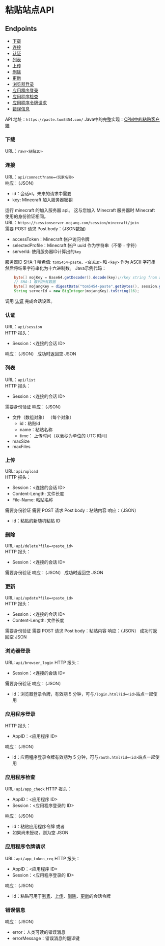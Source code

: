 
<a name="paste-site-api"/>

# 粘贴站点API

<a name="endpoints"/>

## Endpoints
* [下载](#download)
* [连接](#connect)
* [认证](#authenticate)
* [列表](#list)
* [上传](#upload)
* [删除](#delete)
* [更新](#update)
* [浏览器登录](#browser-login)
* [应用程序登录](#app-login)
* [应用程序检查](#app-check)
* [应用程序令牌请求](#app-token-request)
* [错误信息](#error-messages)

API 地址：`https://paste.tom5454.com/` 
Java中的完整实现：[CPM中的粘贴客户端](https://github.com/tom5454/CustomPlayerModels/blob/master/CustomPlayerModels/src/shared/java/com/tom/cpm/shared/paste/PasteClient.java)


<a name="download"/>

### 下载
URL：`raw/<粘贴ID>`


<a name="connect"/>

### 连接
URL：`api/connect?name=<玩家名称>`  
响应：（JSON）
 * id：会话id，未来的请求中需要
 * key: Minecraft 加入服务器密钥

运行 minecraft 的加入服务器 api。
这与您加入 Minecraft 服务器时 Minecraft 使用的身份验证相同。  
URL：`https://sessionserver.mojang.com/session/minecraft/join`  
需要 POST 请求
Post body：(JSON数据)
 * accessToken：Minecraft 帐户访问令牌
 * selectedProfile：Minecraft 帐户 uuid 作为字符串（不带 `-` 字符）
 * serverId: 使用服务器ID计算出的`key`

服务器ID
SHA-1 哈希值:
`tom5454-paste`、`<会话ID>` 和 `<key>` 作为 ASCII 字符串
然后将结果字符串化为十六进制数。
Java示例代码：
```java
	byte[] mojKey = Base64.getDecoder().decode(key);//key string from api
	// SHA-1 散列所有数据
	byte[] mojangKey = digestData("tom5454-paste".getBytes(), session.getBytes(), mojKey);
	String serverId = new BigInteger(mojangKey).toString(16);
```

调用 [认证](#authenticate) 完成会话设置。


<a name="authenticate"/>

### 认证
URL：`api/session`  
HTTP 报头：
 * Session：<连接的会话 ID>

响应：（JSON）
	成功时返回空 JSON


<a name="list"/>

### 列表
URL：`api/list`  
HTTP 报头：
 * Session：<连接的会话 ID>

需要身份验证
响应：（JSON）
 * 文件（数组对象）
   （每个对象）
   * id：粘贴id
   * name：粘贴名称
   * time： 上传时间（以毫秒为单位的 UTC 时间）
 * maxSize  
 * maxFiles  


<a name="upload"/>

### 上传
URL: `api/upload`  
HTTP 报头：
 * Session：<连接的会话 ID>
 * Content-Length: 文件长度  
 * File-Name: 粘贴名称

需要身份验证
需要 POST 请求
Post body：粘贴内容 
响应：（JSON）
 * id：粘贴的新随机粘贴 ID


<a name="delete"/>

### 删除
URL: `api/delete?file=<paste_id>`  
HTTP 报头：
 * Session：<连接的会话 ID>

需要身份验证
响应：（JSON）
	成功时返回空 JSON


<a name="update"/>

### 更新
URL: `api/update?file=<paste_id>`  
HTTP 报头：
 * Session：<连接的会话 ID>
 * Content-Length: 文件长度   

需要身份验证
需要 POST 请求
Post body：粘贴内容 
响应：（JSON）
	成功时返回空 JSON
	

<a name="browser-login"/>

### 浏览器登录
URL: `api/browser_login`
HTTP 报头：
 * Session：<连接的会话 ID>
 
需要身份验证
响应：（JSON）
 * id：浏览器登录令牌，有效期 5 分钟，可与`/login.html?id=<id>`站点一起使用


<a name="app-login"/>

### 应用程序登录
HTTP 报头：
 * AppID：<应用程序 ID>
 
响应：（JSON）
 * id：应用程序登录令牌有效期为 5 分钟，可与`/auth.html?id=<id>`站点一起使用
 

<a name="app-check"/>

### 应用程序检查
URL: `api/app_check`
HTTP 报头：
 * AppID：<应用程序 ID>
 * Session：<应用程序登录的 ID>
 
响应：（JSON）
 * id：粘贴应用程序令牌
或者
 * 如果尚未授权，则为空 JSON
 

<a name="app-token-request"/>

### 应用程序令牌请求
URL: `api/app_token_req`
HTTP 报头：
 * AppID：<应用程序 ID>
 * Session：<应用程序登录的 ID>
 
响应：（JSON） 
 * id：粘贴可用于[列表](#list)、[上传](#upload)、[删除](#delete)、[更新](#update)的会话令牌


<a name="error-messages"/>

### 错误信息
响应：（JSON） 
 * error：人类可读的错误消息
 * errorMessage：错误消息的翻译键
